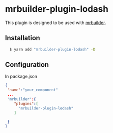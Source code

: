 mrbuilder-plugin-lodash
===
This plugin is designed to be used with [mrbuilder](https://github.com/jspears/mrbuilder).

## Installation
```sh
  $ yarn add "mrbuilder-plugin-lodash" -D
```
## Configuration
In package.json
```json
{
 "name":"your_component"
 ...
 "mrbuilder":{
    "plugins":[
      "mrbuilder-plugin-lodash"
    ]

 }
}
```
